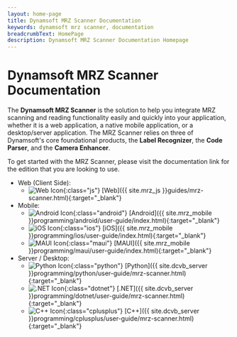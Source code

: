 ```yaml
---
layout: home-page
title: Dynamsoft MRZ Scanner Documentation
keywords: dynamsoft mrz scanner, documentation
breadcrumbText: HomePage
description: Dynamsoft MRZ Scanner Documentation Homepage
---
```


# Dynamsoft MRZ Scanner Documentation

The **Dynamsoft MRZ Scanner** is the solution to help you integrate MRZ scanning and reading functionality easily and quickly into your application, whether it is a web application, a native mobile application, or a desktop/server application. The MRZ Scanner relies on three of Dynamsoft's core foundational products, the **Label Recognizer**, the **Code Parser**, and the **Camera Enhancer**.

To get started with the MRZ Scanner, please visit the documentation link for the edition that you are looking to use.

<div class="editionList"></div>

* Web (Client Side):
  * ![Web Icon]({{site.assets}}img-icon/homepage/js.svg){:class="js"} [Web]({{ site.mrz_js }}guides/mrz-scanner.html){:target="_blank"}
* Mobile:
  * ![Android Icon]({{site.assets}}img-icon/homepage/Android.svg){:class="android"} [Android]({{ site.mrz_mobile }}programming/android/user-guide/index.html){:target="_blank"}
  * ![iOS Icon]({{site.assets}}img-icon/homepage/iOS.svg){:class="ios"} [iOS]({{ site.mrz_mobile }}programming/ios/user-guide/index.html){:target="_blank"}
  * ![MAUI Icon]({{site.assets}}img-icon/homepage/MAUI.svg){:class="maui"} [MAUI]({{ site.mrz_mobile }}programming/maui/user-guide/index.html){:target="_blank"}
* Server / Desktop:
  * ![Python Icon]({{site.assets}}img-icon/homepage/Python.svg){:class="python"} [Python]({{ site.dcvb_server }}programming/python/user-guide/mrz-scanner.html){:target="_blank"}
  * ![.NET Icon]({{site.assets}}img-icon/homepage/dotnet.svg){:class="dotnet"} [.NET]({{ site.dcvb_server }}programming/dotnet/user-guide/mrz-scanner.html){:target="_blank"}
  * ![C++ Icon]({{site.assets}}img-icon/homepage/cplusplus.svg){:class="cplusplus"} [C++]({{ site.dcvb_server }}programming/cplusplus/user-guide/mrz-scanner.html){:target="_blank"}